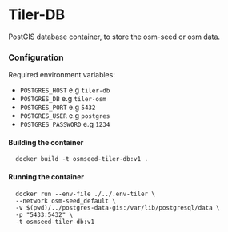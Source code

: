 # Tiler-DB

PostGIS database container, to store the osm-seed or osm data.

### Configuration

Required environment variables:

- `POSTGRES_HOST` e.g `tiler-db`
- `POSTGRES_DB` e.g `tiler-osm`
- `POSTGRES_PORT` e.g `5432`
- `POSTGRES_USER` e.g `postgres`
- `POSTGRES_PASSWORD` e.g `1234`


#### Building the container

```
  docker build -t osmseed-tiler-db:v1 .
```

#### Running the container

```
  docker run --env-file ./../.env-tiler \
  --network osm-seed_default \
  -v $(pwd)/../postgres-data-gis:/var/lib/postgresql/data \
  -p "5433:5432" \
  -t osmseed-tiler-db:v1
```